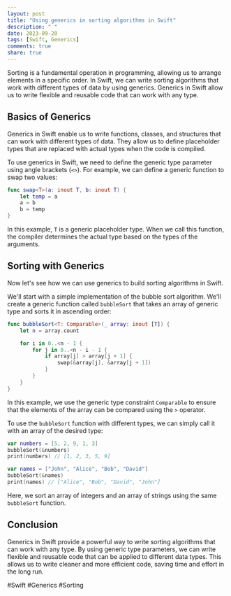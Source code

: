 ```yaml
---
layout: post
title: "Using generics in sorting algorithms in Swift"
description: " "
date: 2023-09-20
tags: [Swift, Generics]
comments: true
share: true
---
```


Sorting is a fundamental operation in programming, allowing us to arrange elements in a specific order. In Swift, we can write sorting algorithms that work with different types of data by using generics. Generics in Swift allow us to write flexible and reusable code that can work with any type.

## Basics of Generics

Generics in Swift enable us to write functions, classes, and structures that can work with different types of data. They allow us to define placeholder types that are replaced with actual types when the code is compiled.

To use generics in Swift, we need to define the generic type parameter using angle brackets (`<>`). For example, we can define a generic function to swap two values:

```swift
func swap<T>(a: inout T, b: inout T) {
    let temp = a
    a = b
    b = temp
}
```

In this example, `T` is a generic placeholder type. When we call this function, the compiler determines the actual type based on the types of the arguments.

## Sorting with Generics

Now let's see how we can use generics to build sorting algorithms in Swift. 

We'll start with a simple implementation of the bubble sort algorithm. We'll create a generic function called `bubbleSort` that takes an array of generic type and sorts it in ascending order:

```swift
func bubbleSort<T: Comparable>(_ array: inout [T]) {
    let n = array.count

    for i in 0..<n - 1 {
        for j in 0..<n - i - 1 {
            if array[j] > array[j + 1] {
                swap(&array[j], &array[j + 1])
            }
        }
    }
}
```

In this example, we use the generic type constraint `Comparable` to ensure that the elements of the array can be compared using the `>` operator.

To use the `bubbleSort` function with different types, we can simply call it with an array of the desired type:

```swift
var numbers = [5, 2, 9, 1, 3]
bubbleSort(&numbers)
print(numbers) // [1, 2, 3, 5, 9]

var names = ["John", "Alice", "Bob", "David"]
bubbleSort(&names)
print(names) // ["Alice", "Bob", "David", "John"]
```

Here, we sort an array of integers and an array of strings using the same `bubbleSort` function.

## Conclusion

Generics in Swift provide a powerful way to write sorting algorithms that can work with any type. By using generic type parameters, we can write flexible and reusable code that can be applied to different data types. This allows us to write cleaner and more efficient code, saving time and effort in the long run.

#Swift #Generics #Sorting